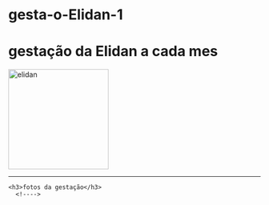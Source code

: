 # gesta-o-Elidan-1
<!DOCTYPE html>
<html lang="en">
<head>
    <!--essa é minha primeira montagem de fotos da gestação da Elidan-->
    <meta charset="UTF-8">
    <meta name="viewport" content="width=device-width, initial-scale=1.0">
    <title>gestação  da Elidan a cada mes</title>
      <!---->
    
</head>
<body>
    <h1> gestação da Elidan a cada mes</h1>
    <img src="./IMG_20240314_070503.jpg" alt="elidan" width="200 " height="200">
    <hr>

    <h3>fotos da gestação</h3>
      <!---->

    
</body>
</html>
